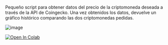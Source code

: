 Pequeño script para obtener datos del precio de la criptomoneda deseada a través de la API de Coingecko. Una vez obtenidos los datos, devuelve un gráfico histórico comparando las dos criptomonedas pedidas.

![image](https://user-images.githubusercontent.com/91265440/162991484-246c3f52-6cd5-41c5-8f2a-bb554ea6e2bf.png)

[![Open In Colab](https://colab.research.google.com/assets/colab-badge.svg)](https://colab.research.google.com/drive/1kXLucx-xCMh_vdkMq8GhLpKMtJsWIpsU?usp=sharing)

